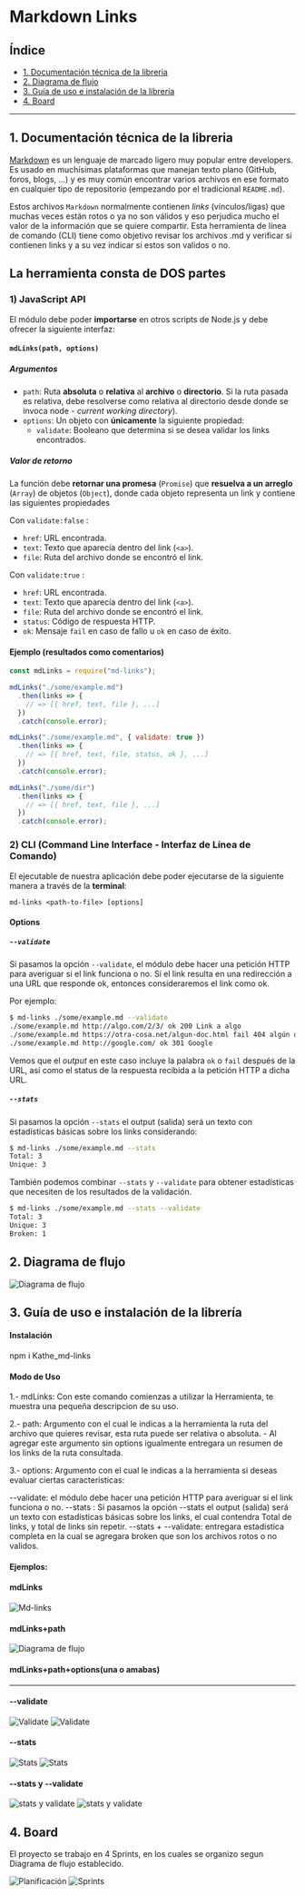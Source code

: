 # Markdown Links

## Índice

* [1. Documentación técnica de la libreria](#1-Documentación)
* [2. Diagrama de flujo](#2-Diagrama)
* [3. Guía de uso e instalación de la librería](#3-Guía)
* [4. Board](#5-board)
***

## 1. Documentación técnica de la libreria

[Markdown](https://es.wikipedia.org/wiki/Markdown) es un lenguaje de marcado
ligero muy popular entre developers. Es usado en muchísimas plataformas que
manejan texto plano (GitHub, foros, blogs, ...) y es muy común
encontrar varios archivos en ese formato en cualquier tipo de repositorio
(empezando por el tradicional `README.md`).

Estos archivos `Markdown` normalmente contienen _links_ (vínculos/ligas) que
muchas veces están rotos o ya no son válidos y eso perjudica mucho el valor de
la información que se quiere compartir.
Esta herramienta de línea de comando (CLI) tiene como objetivo revisar los archivos .md y verificar si contienen links y a su vez indicar si estos son validos o no.

## La herramienta consta de DOS partes

### 1) JavaScript API

El módulo debe poder **importarse** en otros scripts de Node.js y debe ofrecer la
siguiente interfaz:

#### `mdLinks(path, options)`

##### Argumentos

* `path`: Ruta **absoluta** o **relativa** al **archivo** o **directorio**.
Si la ruta pasada es relativa, debe resolverse como relativa al directorio
desde donde se invoca node - _current working directory_).
* `options`: Un objeto con **únicamente** la siguiente propiedad:
  - `validate`: Booleano que determina si se desea validar los links
    encontrados.

##### Valor de retorno

La función debe **retornar una promesa** (`Promise`) que **resuelva a un arreglo**
(`Array`) de objetos (`Object`), donde cada objeto representa un link y contiene
las siguientes propiedades

Con `validate:false` :

* `href`: URL encontrada.
* `text`: Texto que aparecía dentro del link (`<a>`).
* `file`: Ruta del archivo donde se encontró el link.

Con `validate:true` :

* `href`: URL encontrada.
* `text`: Texto que aparecía dentro del link (`<a>`).
* `file`: Ruta del archivo donde se encontró el link.
* `status`: Código de respuesta HTTP.
* `ok`: Mensaje `fail` en caso de fallo u `ok` en caso de éxito.

#### Ejemplo (resultados como comentarios)

```js
const mdLinks = require("md-links");

mdLinks("./some/example.md")
  .then(links => {
    // => [{ href, text, file }, ...]
  })
  .catch(console.error);

mdLinks("./some/example.md", { validate: true })
  .then(links => {
    // => [{ href, text, file, status, ok }, ...]
  })
  .catch(console.error);

mdLinks("./some/dir")
  .then(links => {
    // => [{ href, text, file }, ...]
  })
  .catch(console.error);
```

### 2) CLI (Command Line Interface - Interfaz de Línea de Comando)

El ejecutable de nuestra aplicación debe poder ejecutarse de la siguiente
manera a través de la **terminal**:

`md-links <path-to-file> [options]`

#### Options

##### `--validate`

Si pasamos la opción `--validate`, el módulo debe hacer una petición HTTP para
averiguar si el link funciona o no. Si el link resulta en una redirección a una
URL que responde ok, entonces consideraremos el link como ok.

Por ejemplo:

```sh
$ md-links ./some/example.md --validate
./some/example.md http://algo.com/2/3/ ok 200 Link a algo
./some/example.md https://otra-cosa.net/algun-doc.html fail 404 algún doc
./some/example.md http://google.com/ ok 301 Google
```

Vemos que el _output_ en este caso incluye la palabra `ok` o `fail` después de
la URL, así como el status de la respuesta recibida a la petición HTTP a dicha
URL.

##### `--stats`

Si pasamos la opción `--stats` el output (salida) será un texto con estadísticas
básicas sobre los links considerando:

```sh
$ md-links ./some/example.md --stats
Total: 3
Unique: 3
```

También podemos combinar `--stats` y `--validate` para obtener estadísticas que
necesiten de los resultados de la validación.

```sh
$ md-links ./some/example.md --stats --validate
Total: 3
Unique: 3
Broken: 1
```

## 2. Diagrama de flujo

![Diagrama de flujo](/Img-readme/Diagrama-md.png)

## 3. Guía de uso e instalación de la librería 

#### Instalación

npm i Kathe_md-links

#### Modo de Uso

1.- mdLinks: Con este comando comienzas a utilizar la Herramienta, te muestra una pequeña descripcion de su uso.

2.- path: Argumento con el cual le indicas a la herramienta la ruta del archivo que quieres revisar, esta ruta puede ser relativa o absoluta. - Al agregar este argumento sin options igualmente entregara un resumen de los links de la ruta consultada.

3.- options: Argumento con el cual le indicas a la herramienta si deseas evaluar ciertas caracteristicas:

--validate: el módulo debe hacer una petición HTTP para averiguar si el link funciona o no.
--stats : Si pasamos la opción --stats el output (salida) será un texto con estadísticas básicas sobre los links, el cual contendra Total de links, y total de links sin repetir.
--stats + --validate: entregara estadistica completa en la cual se agregara broken que son los archivos rotos o no validos.

#### Ejemplos:

#### mdLinks
![Md-links](/Img-readme/Md.png)
#### mdLinks+path
![Diagrama de flujo](/Img-readme/validateresultado.png)
#### mdLinks+path+options(una o amabas)
***
#### --validate
![Validate](/Img-readme/validate.png)
![Validate](/Img-readme/--validate.png)

#### --stats
![Stats](/Img-readme/stats.png)
![Stats](/Img-readme/stats-resultado-código.png)

#### --stats y --validate
![stats y validate](/Img-readme/stats-validate.png)
![stats y validate](/Img-readme/conteo-stats-y-validate.png)


## 4. Board
El proyecto se trabajo en 4 Sprints, en los cuales se organizo segun Diagrama de flujo establecido.

![Planificación](/Img-readme/trello.PNG)
![Sprints](/Img-readme/TrelloSprints.PNG)




